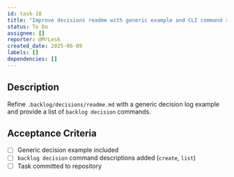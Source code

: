 ```yaml
---
id: task-18
title: "Improve decisions readme with generic example and CLI command reference"
status: To Do
assignee: []
reporter: @MrLesk
created_date: 2025-06-09
labels: []
dependencies: []
---
```


## Description

Refine `.backlog/decisions/readme.md` with a generic decision log example and provide a list of `backlog decision` commands.

## Acceptance Criteria

- [ ] Generic decision example included
- [ ] `backlog decision` command descriptions added (`create`, `list`)
- [ ] Task committed to repository
